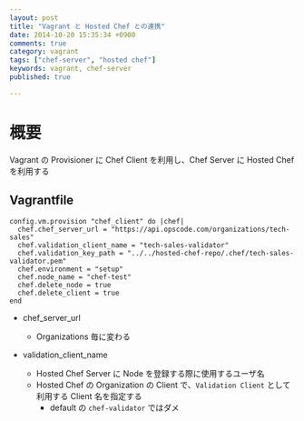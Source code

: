 ```yaml
---
layout: post
title: "Vagrant と Hosted Chef との連携"
date: 2014-10-20 15:35:34 +0900
comments: true
category: vagrant
tags: ["chef-server", "hosted chef"]
keywords: vagrant, chef-server
published: true

---
```


概要
====
Vagrant の Provisioner に Chef Client を利用し、Chef Server に Hosted Chef を利用する


Vagrantfile
----

```
config.vm.provision "chef_client" do |chef|
  chef.chef_server_url = "https://api.opscode.com/organizations/tech-sales"
  chef.validation_client_name = "tech-sales-validator"
  chef.validation_key_path = "../../hosted-chef-repo/.chef/tech-sales-validator.pem"
  chef.environment = "setup"
  chef.node_name = "chef-test"
  chef.delete_node = true
  chef.delete_client = true
end
```

* chef_server_url
  * Organizations 毎に変わる

* validation_client_name
  * Hosted Chef Server に Node を登録する際に使用するユーザ名
  * Hosted Chef の Organization の Client で、`Validation Client` として利用する Client 名を指定する
    * default の `chef-validator` ではダメ